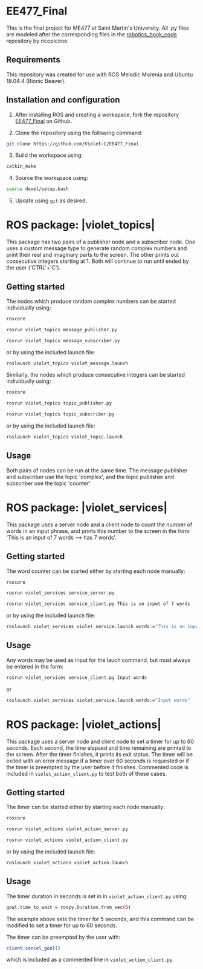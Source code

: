 # EE477_Final
This is the final project for ME477 at Saint Martin's University.  All .py files are modeled after the corresponding files in the [robotics_book_code](https://github.com/ricopicone/robotics-book-code) repository by ricopicone.

## Requirements

This repository was created for use with ROS Melodic Morenia and Ubuntu 18.04.4 (Bionic Beaver).

## Installation and configuration

1. After installing ROS and creating a workspace, fork the repository [EE477_Final](https://github.com/Violet-C/EE477_Final) on Github.

2. Clone the repository using the following command:
```bash
git clone https://github.com/Violet-C/EE477_Final
```
3. Build the workspace using:
```bash
catkin_make
```
4. Source the workspace using:
```bash
source devel/setup.bash
```
5. Update using `git` as desired.



# ROS package: |violet_topics|

This package has two pairs of a publisher node and a subscriber node.  One uses a custom message type to generate random complex numbers and print their real and imaginary parts to the screen.  The other prints out consecutive integers starting at 1.  Both will continue to run until ended by the user ('CTRL'+'C').

## Getting started

The nodes which produce random complex numbers can be started individually using:
```bash
roscore
```

```bash
rosrun violet_topics message_publisher.py
```

```bash
rosrun violet_topics message_subscriber.py
```

or by using the included launch file:
```bash
roslaunch violet_topics violet_message.launch
```

Similarly, the nodes which produce consecutive integers can be started individually using:
```bash
roscore
```

```bash
rosrun violet_topics topic_publisher.py
```

```bash
rosrun violet_topics topic_subscriber.py
```

or by using the included launch file:
```bash
roslaunch violet_topics violet_topic.launch
```

## Usage

Both pairs of nodes can be run at the same time.  The message publisher and subscriber use the topic 'complex', and the topic publisher and subscriber use the topic 'counter'.



# ROS package: |violet_services|

This package uses a server node and a client node to count the number of words in an input phrase, and prints this number to the screen in the form 'This is an input of 7 words --> has 7 words'.


## Getting started

The word counter can be started either by starting each node manually:

```bash
roscore
```

```bash
rosrun violet_services service_server.py
```

```bash
rosrun violet_services service_client.py This is an input of 7 words
```

or by using the included launch file:
```bash
roslaunch violet_services violet_service.launch words:="This is an input of 7 words"

```

## Usage

Any words may be used as input for the lauch command, but must always be entered in the form:

```bash
rosrun violet_services service_client.py Input words
```
or
```bash
roslaunch violet_services violet_service.launch words:="Input words"

```



# ROS package: |violet_actions|

This package uses a server node and client node to set a timer for up to 60 seconds.  Each second, the time elapsed and time remaining are printed to the screen.  After the timer finishes, it prints its exit status.  The timer will be exited with an error message if a timer over 60 seconds is requested or if the timer is preempted by the user before it finishes.  Commented code is included in  `violet_action_client.py` to test both of these cases.

## Getting started

The timer can be started either by starting each node manually:

```bash
roscore
```

```bash
rosrun violet_actions violet_action_server.py
```

```bash
rosrun violet_actions violet_action_client.py
```

or by using the included launch file:
```bash
roslaunch violet_actions violet_action.launch
```

## Usage

The timer duration in seconds is set in in `violet_action_client.py` using:
```bash
goal.time_to_wait = rospy.Duration.from_sec(5) 
```
 The example above sets the timer for 5 seconds, and this command can be modified to set a timer for up to 60 seconds.

The timer can be preempted by the user with: 
```bash
client.cancel_goal()
```
which is included as a commented line in `violet_action_client.py`.